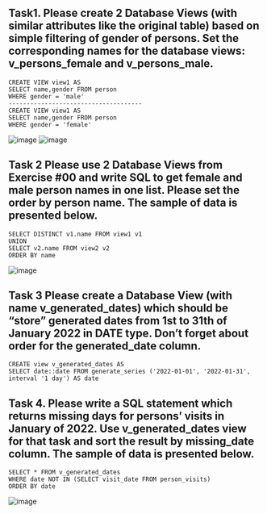  ## Task1. Please create 2 Database Views (with similar attributes like the original table) based on simple filtering of gender of persons. Set the corresponding names for the database views: v_persons_female and v_persons_male.
 ```
CREATE VIEW view1 AS
SELECT name,gender FROM person
WHERE gender = 'male'
-------------------------------------
CREATE VIEW view1 AS
SELECT name,gender FROM person
WHERE gender = 'female'
```

![image](https://github.com/piviich/db_practice/assets/144881369/7a1d0ebf-8796-4bc7-abac-b8543210f55d)
![image](https://github.com/piviich/db_practice/assets/144881369/bb22fc12-bff1-4c88-b7c2-a84912c2178d)

 ## Task 2 Please use 2 Database Views from Exercise #00 and write SQL to get female and male person names in one list. Please set the order by person name. The sample of data is presented below.
 ```
SELECT DISTINCT v1.name FROM view1 v1
UNION
SELECT v2.name FROM view2 v2
ORDER BY name

```
![image](https://github.com/piviich/db_practice/assets/144881369/888c8023-4f81-470d-811b-26ad6bae76d5)

 ## Task 3 Please create a Database View (with name v_generated_dates) which should be “store” generated dates from 1st to 31th of January 2022 in DATE type. Don’t forget about order for the generated_date column.

 ```
CREATE view v_generated_dates AS
SELECT date::date FROM generate_series ('2022-01-01', '2022-01-31', interval '1 day') AS date
```
 ## Task 4. Please write a SQL statement which returns missing days for persons’ visits in January of 2022. Use v_generated_dates view for that task and sort the result by missing_date column. The sample of data is presented below.
 ```
SELECT * FROM v_generated_dates
WHERE date NOT IN (SELECT visit_date FROM person_visits)
ORDER BY date
```

![image](https://github.com/piviich/db_practice/assets/144881369/d51c0f68-f884-4f75-a93e-36219e5b77d2)

